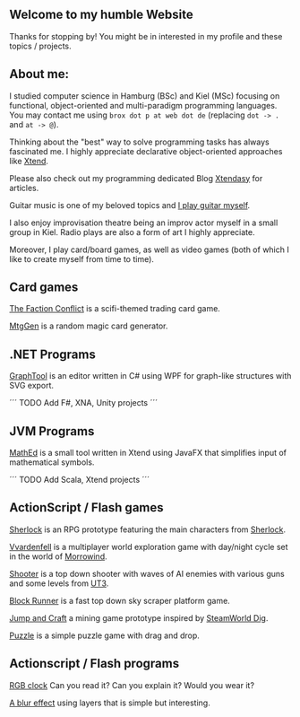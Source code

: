 ## Welcome to my humble Website
Thanks for stopping by! You might be in interested in my profile and these topics / projects.

## About me:

I studied computer science in Hamburg (BSc) and Kiel (MSc) focusing on functional, object-oriented and multi-paradigm programming languages. You may contact me using ```brox dot p at web dot de``` (replacing ```dot -> .``` and ```at -> @```).

Thinking about the "best" way to solve programming tasks has always fascinated me. I highly appreciate declarative object-oriented approaches like [Xtend](http://www.eclipse.org/xtend).

Please also check out my programming dedicated Blog [Xtendasy](http://xtendasy.tumblr.com) for articles.

Guitar music is one of my beloved topics and [I play guitar myself](https://soundcloud.com/broxp).

I also enjoy improvisation theatre being an improv actor myself in a small group in Kiel. Radio plays are also a form of art I highly appreciate.

Moreover, I play card/board games, as well as video games (both of which I like to create myself from time to time).

## Card games

[The Faction Conflict](factions.md) is a scifi-themed trading card game.

[MtgGen](mtggen.md) is a random magic card generator.

## .NET Programs

[GraphTool](graphtool.md) is an editor written in C# using WPF for graph-like structures with SVG export.

´´´
TODO Add F#, XNA, Unity projects
´´´

## JVM Programs

[MathEd](mathed.md) is a small tool written in Xtend using JavaFX that simplifies input of mathematical symbols.

´´´
TODO Add Scala, Xtend projects
´´´

## ActionScript / Flash games

[Sherlock](https://broxp.lima-city.de/flash/rpg) is an RPG prototype featuring the main characters from [Sherlock](https://en.wikipedia.org/wiki/Sherlock_(TV_series)).

[Vvardenfell](https://broxp.lima-city.de/flash/tes) is a multiplayer world exploration game with day/night cycle set in the world of [Morrowind](https://en.wikipedia.org/wiki/The_Elder_Scrolls_III:_Morrowind).

[Shooter](https://broxp.lima-city.de/flash/shooter) is a top down shooter with waves of AI enemies with various guns and some levels from [UT3](https://en.wikipedia.org/wiki/Unreal_Tournament_3).

[Block Runner](https://broxp.lima-city.de/flash/block-runner) is a fast top down sky scraper platform game.

[Jump and Craft](https://broxp.lima-city.de/flash/craft) a mining game prototype inspired by [SteamWorld Dig](https://en.wikipedia.org/wiki/SteamWorld_Dig).

[Puzzle](https://broxp.lima-city.de/flash/inuyasha) is a simple puzzle game with drag and drop.

## Actionscript / Flash programs

[RGB clock](https://broxp.lima-city.de/flash/rgb-clock) Can you read it? Can you explain it? Would you wear it?

[A blur effect](https://broxp.lima-city.de/flash/oblivion-blur) using layers that is simple but interesting.
